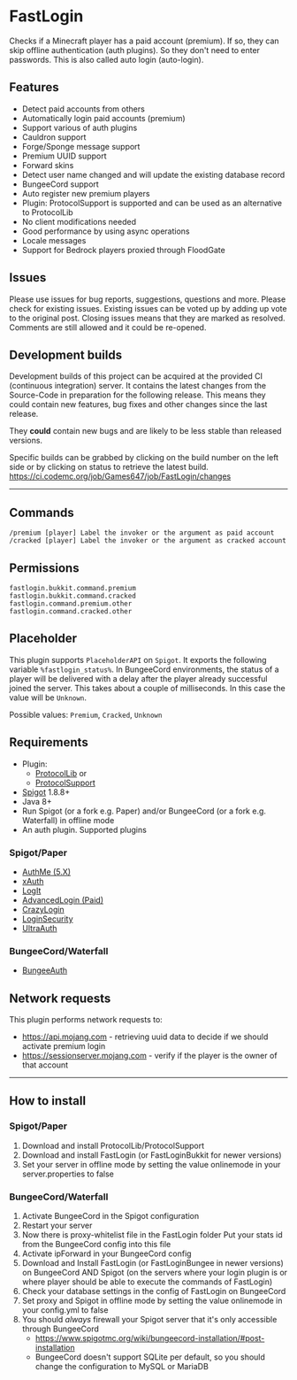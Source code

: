 # FastLogin

Checks if a Minecraft player has a paid account (premium). If so, they can skip offline authentication (auth plugins).
So they don't need to enter passwords. This is also called auto login (auto-login).

## Features

* Detect paid accounts from others
* Automatically login paid accounts (premium)
* Support various of auth plugins
* Cauldron support
* Forge/Sponge message support
* Premium UUID support
* Forward skins
* Detect user name changed and will update the existing database record
* BungeeCord support
* Auto register new premium players
* Plugin: ProtocolSupport is supported and can be used as an alternative to ProtocolLib
* No client modifications needed
* Good performance by using async operations
* Locale messages
* Support for Bedrock players proxied through FloodGate

## Issues

Please use issues for bug reports, suggestions, questions and more. Please check for existing issues. Existing issues 
can be voted up by adding up vote to the original post. Closing issues means that they are marked as resolved. Comments
are still allowed and it could be re-opened.

## Development builds

Development builds of this project can be acquired at the provided CI (continuous integration) server. It contains the
latest changes from the Source-Code in preparation for the following release. This means they could contain new
features, bug fixes and other changes since the last release.

They **could** contain new bugs and are likely to be less stable than released versions.

Specific builds can be grabbed by clicking on the build number on the left side or by clicking on status to retrieve the
latest build.
https://ci.codemc.org/job/Games647/job/FastLogin/changes

***

## Commands

    /premium [player] Label the invoker or the argument as paid account
    /cracked [player] Label the invoker or the argument as cracked account

## Permissions

    fastlogin.bukkit.command.premium
    fastlogin.bukkit.command.cracked
    fastlogin.command.premium.other
    fastlogin.command.cracked.other

## Placeholder

This plugin supports `PlaceholderAPI` on `Spigot`. It exports the following variable 
`%fastlogin_status%`. In BungeeCord environments, the status of a player will be delivered with a delay after the player 
already successful joined the server. This takes about a couple of milliseconds. In this case the value
will be `Unknown`. 

Possible values: `Premium`, `Cracked`, `Unknown` 

## Requirements

* Plugin: 
    * [ProtocolLib](https://www.spigotmc.org/resources/protocollib.1997/) or 
    * [ProtocolSupport](https://www.spigotmc.org/resources/protocolsupport.7201/)
* [Spigot](https://www.spigotmc.org) 1.8.8+
* Java 8+
* Run Spigot (or a fork e.g. Paper) and/or BungeeCord (or a fork e.g. Waterfall) in offline mode
* An auth plugin. Supported plugins

### Spigot/Paper

* [AuthMe (5.X)](https://dev.bukkit.org/bukkit-plugins/authme-reloaded/)
* [xAuth](https://dev.bukkit.org/bukkit-plugins/xauth/)
* [LogIt](https://github.com/games647/LogIt)
* [AdvancedLogin (Paid)](https://www.spigotmc.org/resources/advancedlogin.10510/)
* [CrazyLogin](https://dev.bukkit.org/bukkit-plugins/crazylogin/)
* [LoginSecurity](https://dev.bukkit.org/bukkit-plugins/loginsecurity/)
* [UltraAuth](https://dev.bukkit.org/bukkit-plugins/ultraauth-aa/)

### BungeeCord/Waterfall

* [BungeeAuth](https://www.spigotmc.org/resources/bungeeauth.493/)

## Network requests

This plugin performs network requests to:

* https://api.mojang.com - retrieving uuid data to decide if we should activate premium login
* https://sessionserver.mojang.com - verify if the player is the owner of that account

***

## How to install

### Spigot/Paper

1. Download and install ProtocolLib/ProtocolSupport
2. Download and install FastLogin (or FastLoginBukkit for newer versions)
3. Set your server in offline mode by setting the value onlinemode in your server.properties to false

### BungeeCord/Waterfall

1. Activate BungeeCord in the Spigot configuration
2. Restart your server
3. Now there is proxy-whitelist file in the FastLogin folder
Put your stats id from the BungeeCord config into this file
4. Activate ipForward in your BungeeCord config
5. Download and Install FastLogin (or FastLoginBungee in newer versions) on BungeeCord AND Spigot
(on the servers where your login plugin is or where player should be able to execute the commands of FastLogin)
6. Check your database settings in the config of FastLogin on BungeeCord
7. Set proxy and Spigot in offline mode by setting the value onlinemode in your config.yml to false
8. You should *always* firewall your Spigot server that it's only accessible through BungeeCord 
    * https://www.spigotmc.org/wiki/bungeecord-installation/#post-installation
    * BungeeCord doesn't support SQLite per default, so you should change the configuration to MySQL or MariaDB
